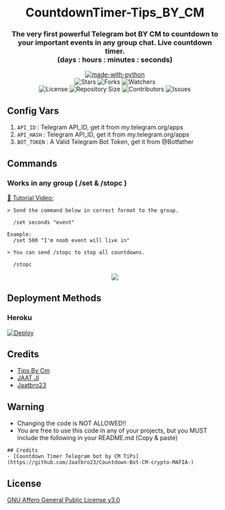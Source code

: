 <h1 align= center>CountdownTimer-Tips_BY_CM</h1>
<h3 align = center>The very first powerful Telegram bot BY CM to countdown to your important events in any group chat. Live countdown timer.
<br>(days : hours : minutes : seconds)</h3>
<p align="center">
<a href="https://python.org"><img src="http://forthebadge.com/images/badges/made-with-python.svg" alt="made-with-python"></a>
<br>
    <img src="https://img.shields.io/github/stars/teletips/CountdownTimer-TeLeTiPs?style=for-the-badge" alt="Stars">
    <img src="https://img.shields.io/github/forks/teletips/CountdownTimer-TeLeTiPs?style=for-the-badge" alt="Forks">
    <img src="https://img.shields.io/github/watchers/teletips/CountdownTimer-TeLeTiPs?style=for-the-badge" alt="Watchers"> 
<br>
    <img src="https://img.shields.io/github/license/teletips/CountdownTimer-TeLeTiPs?style=for-the-badge" alt="License">
    <img src="https://img.shields.io/github/repo-size/teletips/CountdownTimer-TeLeTiPs?style=for-the-badge" alt="Repository Size">
    <img src="https://img.shields.io/github/contributors/teletips/CountdownTimer-TeLeTiPs?style=for-the-badge" alt="Contributors">
    <img src="https://img.shields.io/github/issues/teletips/CountdownTimer-TeLeTiPs?style=for-the-badge" alt="Issues">
</p>  

## Config Vars
1. `API_ID` : Telegram API_ID, get it from my.telegram.org/apps
2. `API_HASH` : Telegram API_ID, get it from my.telegram.org/apps
3. `BOT_TOKEN` : A Valid Telegram Bot Token, get it from @Botfather

## Commands
### Works in any group ( /set  &  /stopc )

[🎥 Tutorial Video: ](https://t.me/Tips_by_CM)

```
> Send the command below in correct format to the group.

  /set seconds "event"

Example:
  /set 500 "I'm noob event will live in"
```
```
> You can send /stopc to stop all countdowns.

  /stopc
```
<p align="center">
<img src="https://user-images.githubusercontent.com/112750226/191810131-8aab7f1a-7cba-4678-acb9-74a66725f07e.jpg">
<p>
 
## Deployment Methods

### Heroku

[![Deploy](https://www.herokucdn.com/deploy/button.svg)](https://heroku.com/deploy?template=https://github.com/Jaatbro23/Countdown-Bot-CM-crypto-MAFIA-)
    
## Credits
- [Tips By Cm](https://t.me/Tips_by_CM)
- [JAAT JI](https://github.com/Jaatbro23/Countdown-Bot-CM-crypto-MAFIA-)
- [Jaatbro23](https://github.com/Jaatbro23/Countdown-Bot-CM-crypto-MAFIA-)

## Warning

- Changing the code is NOT ALLOWED!!    
- You are free to use this code in any of your projects, but you MUST include the following in your README.md (Copy & paste)

```
## Credits
- [Countdown Timer Telegram bot by CM TiPs] (https://github.com/Jaatbro23/Countdown-Bot-CM-crypto-MAFIA-)
```
## License
[GNU Affero General Public License v3.0](https://github.com/Jaatbro23/Countdown-Bot-CM-crypto-MAFIA-/blob/main/LICENSE)

